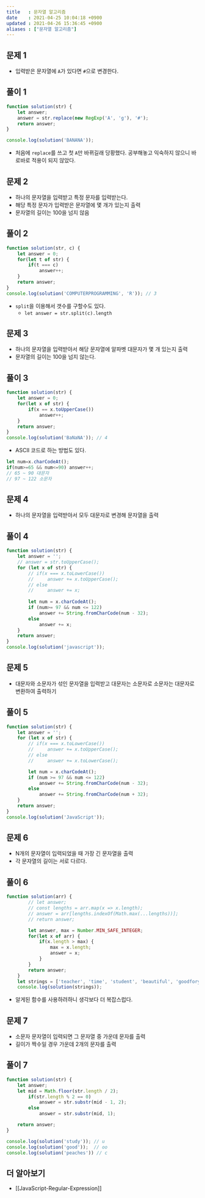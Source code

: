 ```yaml
---
title   : 문자열 알고리즘
date    : 2021-04-25 10:04:18 +0900
updated : 2021-04-26 15:36:45 +0900
aliases : ["문자열 알고리즘"]
---
```

## 문제 1 
- 입력받은 문자열에 `A`가 있다면 `#`으로 변경한다. 

## 풀이 1 
```javascript
function solution(str) {
    let answer;
    answer = str.replace(new RegExp('A', 'g'), '#');
    return answer;
}

console.log(solution('BANANA'));
```  
- 처음에 `replace`를 쓰고 첫 `A`만 바뀌길래 당황했다. 공부해놓고 익숙하지 않으니 바로바로 적용이 되지 않았다.  

## 문제 2
- 하나의 문자열을 입력받고 특정 문자를 입력받는다. 
- 해당 특정 문자가 입력받은 문자열에 몇 개가 있는지 출력  
- 문자열의 길이는 100을 넘지 않음 

## 풀이 2 
```javascript
function solution(str, c) {
    let answer = 0;
    for(let t of str) {
        if(t === c) 
            answer++;
    }
    return answer;
}
console.log(solution('COMPUTERPROGRAMMING', 'R')); // 3 
```
- `split`을 이용해서 갯수를 구할수도 있다.  
  - `let answer = str.split(c).length`  

## 문제 3 
- 하나의 문자열을 입력받아서 해당 문자열에 알파벳 대문자가 몇 개 있는지 출력  
- 문자열의 길이는 100을 넘지 않는다.    

## 풀이 3 
```javascript
function solution(str) {
    let answer = 0;
    for(let x of str) {
        if(x == x.toUpperCase())
            answer++;
    }
    return answer;
}
console.log(solution('BaNaNA')); // 4
```
- ASCII 코드로 하는 방법도 있다.  
```javascript
let num=x.charCodeAt();
if(num>=65 && num<=90) answer++;
// 65 ~ 90 대문자 
// 97 ~ 122 소문자 
```

## 문제 4  
- 하나의 문자열을 입력받아서 모두 대문자로 변경해 문자열을 출력  

## 풀이 4 
```javascript
function solution(str) {
    let answer = '';
    // answer = str.toUpperCase();
    for (let x of str) {
        // if(x === x.toLowerCase()) 
        //     answer += x.toUpperCase(); 
        // else 
        //     answer += x; 
        
        let num = x.charCodeAt(); 
        if (num>= 97 && num <= 122) 
            answer += String.fromCharCode(num - 32);
        else 
            answer += x; 
    }
    return answer;
}
console.log(solution('javascript'));
```

## 문제 5
- 대문자와 소문자가 섞인 문자열을 입력받고 대문자는 소문자로 소문자는 대문자로 변환하여 출력하기  

## 풀이 5  
```javascript
function solution(str) {
    let answer = '';
    for (let x of str) {
        // if(x === x.toLowerCase()) 
        //     answer += x.toUpperCase(); 
        // else 
        //     answer += x.toLowerCase(); 

        let num = x.charCodeAt();
        if (num >= 97 && num <= 122)
            answer += String.fromCharCode(num - 32);
        else
            answer += String.fromCharCode(num + 32);
    }
    return answer;
}
console.log(solution('JavaScript'));
```

## 문제 6
- N개의 문자열이 입력되었을 때 가장 긴 문자열을 출력  
- 각 문자열의 길이는 서로 다르다.  

## 풀이 6  
```javascript
function solution(arr) {
        // let answer;
        // const lengths = arr.map(x => x.length);
        // answer = arr[lengths.indexOf(Math.max(...lengths))];
        // return answer; 

        let answer, max = Number.MIN_SAFE_INTEGER;
        for(let x of arr) {
            if(x.length > max) {
                max = x.length;
                answer = x; 
            }
        } 
        return answer; 
    }
    let strings = ['teacher', 'time', 'student', 'beautiful', 'goodforyou'];
    console.log(solution(strings));
```  
- 알게된 함수를 사용하려하니 생각보다 더 복잡스럽다. 

## 문제 7
- 소문자 문자열이 입력되면 그 문자열 중 가운데 문자를 출력  
- 길이가 짝수일 경우 가운데 2개의 문자를 출력  

## 풀이 7  
```javascript
function solution(str) {
    let answer;
    let mid = Math.floor(str.length / 2); 
        if(str.length % 2 == 0) 
            answer = str.substr(mid - 1, 2);
        else 
            answer = str.substr(mid, 1);

    return answer; 
}

console.log(solution('study')); // u
console.log(solution('good'));  // oo
console.log(solution('peaches')) // c
```

## 더 알아보기 
- [[JavaScript-Regular-Expression]]

